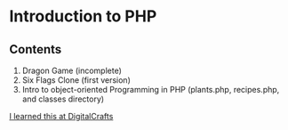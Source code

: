 # Introduction to PHP

## Contents
1. Dragon Game (incomplete)
2. Six Flags Clone (first version)
3. Intro to object-oriented Programming in PHP (plants.php, recipes.php, and classes directory)

[I learned this at DigitalCrafts](https://www.digitalcrafts.com)
